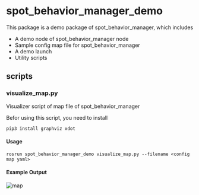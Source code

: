 # spot_behavior_manager_demo

This package is a demo package of spot_behavior_manager, which includes

- A demo node of spot_behavior_manager node
- Sample config map file for spot_behavior_manager
- A demo launch
- Utility scripts

## scripts

### visualize_map.py

Visualizer script of map file of spot_behavior_manager

Befor using this script, you need to install

```
pip3 install graphviz xdot
```

#### Usage

```
rosrun spot_behavior_manager_demo visualize_map.py --filename <config map yaml>
```

#### Example Output

![map](https://user-images.githubusercontent.com/9410362/132942120-4a4e652b-3d25-43df-a678-fd3c09782284.png)
